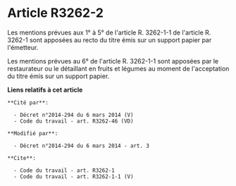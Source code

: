 # Article R3262-2

Les mentions prévues aux 1° à 5° de l'article R. 3262-1-1 de l'article R. 3262-1 sont apposées au recto du titre émis sur un
support papier par l'émetteur. 

Les mentions prévues au 6° de l'article R. 3262-1-1 sont apposées par le restaurateur ou le détaillant en fruits et légumes
au moment de l'acceptation du titre émis sur un support papier.

**Liens relatifs à cet article**

	**Cité par**:

	  - Décret n°2014-294 du 6 mars 2014 (V)
	  - Code du travail - art. R3262-46 (VD)

	**Modifié par**:

	  - Décret n°2014-294 du 6 mars 2014 - art. 3

	**Cite**:

	  - Code du travail - art. R3262-1
	  - Code du travail - art. R3262-1-1 (V)
